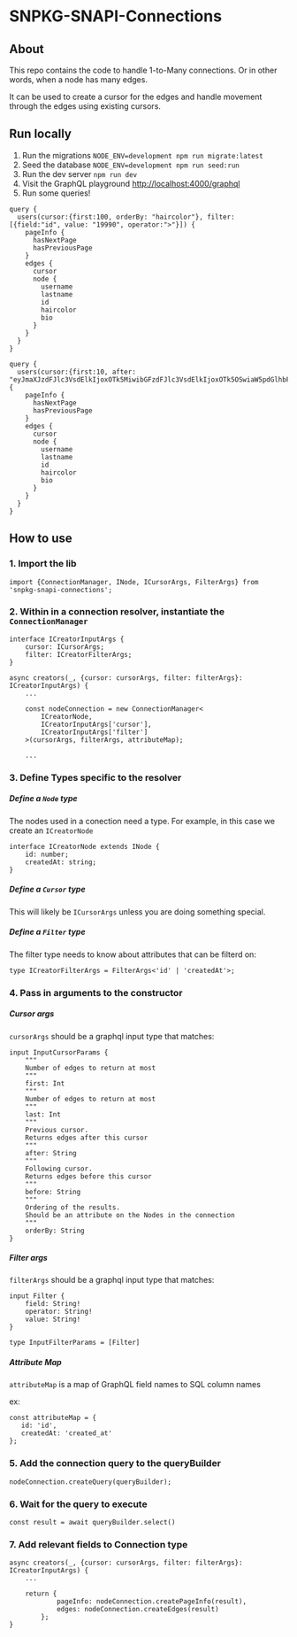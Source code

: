 # SNPKG-SNAPI-Connections

## About

This repo contains the code to handle 1-to-Many connections. Or in other words, when a node has many edges.

It can be used to create a cursor for the edges and handle movement through the edges using existing cursors.

## Run locally

1. Run the migrations `NODE_ENV=development npm run migrate:latest`
2. Seed the database `NODE_ENV=development npm run seed:run`
3. Run the dev server `npm run dev`
4. Visit the GraphQL playground [http://localhost:4000/graphql](http://localhost:4000/graphql)
5. Run some queries!

```
query {
  users(cursor:{first:100, orderBy: "haircolor"}, filter: [{field:"id", value: "19990", operator:">"}]) {
    pageInfo {
      hasNextPage
      hasPreviousPage
    }
    edges {
      cursor
      node {
        username
        lastname
        id
        haircolor
        bio
      }
    }
  }
}
```

```
query {
  users(cursor:{first:10, after: "eyJmaXJzdFJlc3VsdElkIjoxOTk5MiwibGFzdFJlc3VsdElkIjoxOTk5OSwiaW5pdGlhbFNvcnQiOiJhc2MiLCJmaWx0ZXJzIjpbWyJpZCIsIj4iLCIxOTk5MCJdXSwib3JkZXJCeSI6ImhhaXJjb2xvciIsImlkIjoxOTk5NX0"}) {
    pageInfo {
      hasNextPage
      hasPreviousPage
    }
    edges {
      cursor
      node {
        username
        lastname
        id
        haircolor
        bio
      }
    }
  }
}
```

## How to use

### 1. Import the lib

```
import {ConnectionManager, INode, ICursorArgs, FilterArgs} from 'snpkg-snapi-connections';
```

### 2. Within in a connection resolver, instantiate the `ConnectionManager`

```
interface ICreatorInputArgs {
    cursor: ICursorArgs;
    filter: ICreatorFilterArgs;
}

async creators(_, {cursor: cursorArgs, filter: filterArgs}: ICreatorInputArgs) {
    ...

    const nodeConnection = new ConnectionManager<
        ICreatorNode,
        ICreatorInputArgs['cursor'],
        ICreatorInputArgs['filter']
    >(cursorArgs, filterArgs, attributeMap);

    ...

```

### 3. Define Types specific to the resolver

##### Define a `Node` type

The nodes used in a conection need a type. For example, in this case we create an `ICreatorNode`

```
interface ICreatorNode extends INode {
    id: number;
    createdAt: string;
}
```

##### Define a `Cursor` type

This will likely be `ICursorArgs` unless you are doing something special.

##### Define a `Filter` type

The filter type needs to know about attributes that can be filterd on:

```
type ICreatorFilterArgs = FilterArgs<'id' | 'createdAt'>;
```

### 4. Pass in arguments to the constructor

##### Cursor args

`cursorArgs` should be a graphql input type that matches:

```
input InputCursorParams {
    """
    Number of edges to return at most
    """
    first: Int
    """
    Number of edges to return at most 
    """
    last: Int
    """
    Previous cursor.
    Returns edges after this cursor
    """
    after: String
    """
    Following cursor.
    Returns edges before this cursor
    """
    before: String
    """
    Ordering of the results.
    Should be an attribute on the Nodes in the connection
    """
    orderBy: String
}
```

##### Filter args

`filterArgs` should be a graphql input type that matches:

```
input Filter {
    field: String!
    operator: String!
    value: String!
}

type InputFilterParams = [Filter]
```

##### Attribute Map

`attributeMap` is a map of GraphQL field names to SQL column names

 ex:

 ```
const attributeMap = {
    id: 'id',
    createdAt: 'created_at'
};
```

### 5. Add the connection query to the queryBuilder

```
nodeConnection.createQuery(queryBuilder);
```

### 6. Wait for the query to execute

```
const result = await queryBuilder.select()
```

### 7. Add relevant fields to Connection type

```
async creators(_, {cursor: cursorArgs, filter: filterArgs}: ICreatorInputArgs) {
    ...

    return {
            pageInfo: nodeConnection.createPageInfo(result),
            edges: nodeConnection.createEdges(result)
        };
}
```
